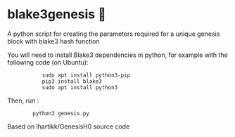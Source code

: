 # blake3genesis 🎉
A python script for creating the parameters required for a unique genesis block with blake3 hash function

You will need to install Blake3 dependencies in python, for example with the following code (on Ubuntu):

               sudo apt install python3-pip
               pip3 install blake3
               sudo apt install python3
               
               
               
 Then, run : 
           
            python3 genesis.py



Based on  lhartikk/GenesisH0 source code
